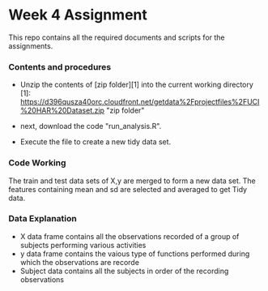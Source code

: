 # Week 4 Assignment

This repo contains all the required documents and scripts for the assignments.

### Contents and procedures

* Unzip the contents of [zip folder][1] into the current working directory
      [1]: https://d396qusza40orc.cloudfront.net/getdata%2Fprojectfiles%2FUCI%20HAR%20Dataset.zip "zip folder"
      
* next, download the code "run_analysis.R".

* Execute the file to create a new tidy data set.

### Code Working

The train and test data sets of X,y are merged to form a new data set.
The features containing mean and sd are selected and averaged to get Tidy data.

### Data Explanation

* X data frame contains all the observations recorded of a group of subjects performing various activities
* y data frame contains the vaious type of functions performed during which the observations are recorde
* Subject data contains all the subjects in order of the recording observations


